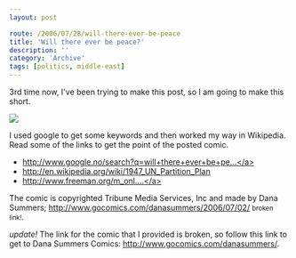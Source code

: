 ```yaml
---
layout: post

route: /2006/07/28/will-there-ever-be-peace
title: 'Will there ever be peace?'
description: ''
category: 'Archive'
tags: [politics, middle-east]
---
```


3rd time now, I've been trying to make this post, so I am going to make this
short.

<img src="/img/blog/img0ecb02c11ced43fad6ee012930d51a8f.gif" class="ph"/>

I used google to get some keywords and then worked my way in Wikipedia. Read
some of the links to get the point of the posted comic.

- <a class="ph" target="_blank" rel="noopener noreferrer" href="http://www.google.no/search?q=will+there+ever+be+peace+in+the+middle+east">http://www.google.no/search?q=will+there+ever+be+pe...</a>
  <br/>
- <a class="ph" target="_blank" rel="noopener noreferrer" href="http://en.wikipedia.org/wiki/1947_UN_Partition_Plan">http://en.wikipedia.org/wiki/1947_UN_Partition_Plan</a>
  <br/>
- <a class="ph" target="_blank" rel="noopener noreferrer" href="http://www.freeman.org/m_online/apr00/shapiro1.htm">http://www.freeman.org/m_onl....</a>
  <br/>

The comic is copyrighted Tribune Media Services, Inc and made by Dana Summers;
<span class="strike"><a class="ph" target="_blank" rel="noopener noreferrer" href="http://www.gocomics.com/danasummers/2006/07/02/">http://www.gocomics.com/danasummers/2006/07/02/</a></span>
<small class="ph">broken link!</small>.

_update!_ The link for the comic that I provided is broken, so follow this link
to get to Dana Summers Comics:
<a class="ph" target="_blank" rel="noopener noreferrer" href="http://www.gocomics.com/danasummers/">http://www.gocomics.com/danasummers/</a>.
